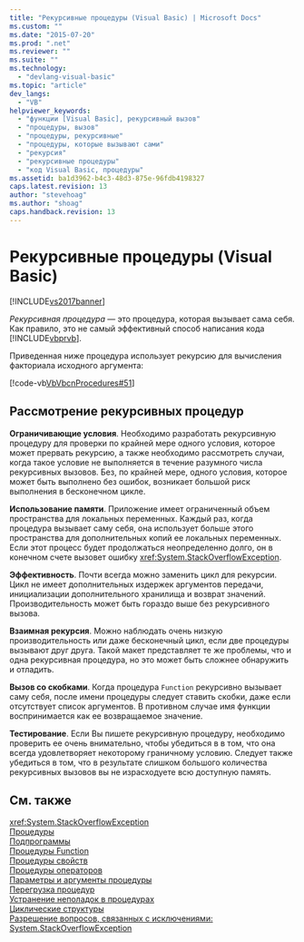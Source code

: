 ```yaml
---
title: "Рекурсивные процедуры (Visual Basic) | Microsoft Docs"
ms.custom: ""
ms.date: "2015-07-20"
ms.prod: ".net"
ms.reviewer: ""
ms.suite: ""
ms.technology: 
  - "devlang-visual-basic"
ms.topic: "article"
dev_langs: 
  - "VB"
helpviewer_keywords: 
  - "функции [Visual Basic], рекурсивный вызов"
  - "процедуры, вызов"
  - "процедуры, рекурсивные"
  - "процедуры, которые вызывают сами"
  - "рекурсия"
  - "рекурсивные процедуры"
  - "код Visual Basic, процедуры"
ms.assetid: ba1d3962-b4c3-48d3-875e-96fdb4198327
caps.latest.revision: 13
author: "stevehoag"
ms.author: "shoag"
caps.handback.revision: 13
---
```

# Рекурсивные процедуры (Visual Basic)
[!INCLUDE[vs2017banner](../../../../visual-basic/includes/vs2017banner.md)]

*Рекурсивная процедура* — это процедура, которая вызывает сама себя.  Как правило, это не самый эффективный способ написания кода [!INCLUDE[vbprvb](../../../../csharp/programming-guide/concepts/linq/includes/vbprvb-md.md)].  
  
 Приведенная ниже процедура использует рекурсию для вычисления факториала исходного аргумента:  
  
 [!code-vb[VbVbcnProcedures#51](../../../../visual-basic/programming-guide/language-features/procedures/codesnippet/visualbasic/recursive-procedures_1.vb)]  
  
## Рассмотрение рекурсивных процедур  
 **Ограничивающие условия**.  Необходимо разработать рекурсивную процедуру для проверки по крайней мере одного условия, которое может прервать рекурсию, а также необходимо рассмотреть случаи, когда такое условие не выполняется в течение разумного числа рекурсивных вызовов.  Без, по крайней мере, одного условия, которое может быть выполнено без ошибок, возникает большой риск выполнения в бесконечном цикле.  
  
 **Использование памяти**.  Приложение имеет ограниченный объем пространства для локальных переменных.  Каждый раз, когда процедура вызывает саму себя, она использует больше этого пространства для дополнительных копий ее локальных переменных.  Если этот процесс будет продолжаться неопределенно долго, он в конечном счете вызовет ошибку <xref:System.StackOverflowException>.  
  
 **Эффективность**.  Почти всегда можно заменить цикл для рекурсии.  Цикл не имеет дополнительных издержек аргументов передачи, инициализации дополнительного хранилища и возврат значений.  Производительность может быть гораздо выше без рекурсивного вызова.  
  
 **Взаимная рекурсия**.  Можно наблюдать очень низкую производительность или даже бесконечный цикл, если две процедуры вызывают друг друга.  Такой макет представляет те же проблемы, что и одна рекурсивная процедура, но это может быть сложнее обнаружить и отладить.  
  
 **Вызов со скобками**.  Когда процедура `Function` рекурсивно вызывает саму себя, после имени процедуры следует ставить скобки, даже если отсутствует список аргументов.  В противном случае имя функции воспринимается как ее возвращаемое значение.  
  
 **Тестирование**.  Если Вы пишете рекурсивную процедуру, необходимо проверить ее очень внимательно, чтобы убедиться в в том, что она всегда удовлетворяет некоторому граничному условию.  Следует также убедиться в том, что в результате слишком большого количества рекурсивных вызовов вы не израсходуете всю доступную память.  
  
## См. также  
 <xref:System.StackOverflowException>   
 [Процедуры](../../../../visual-basic/programming-guide/language-features/procedures/index.md)   
 [Подпрограммы](../../../../visual-basic/programming-guide/language-features/procedures/sub-procedures.md)   
 [Процедуры Function](../../../../visual-basic/programming-guide/language-features/procedures/function-procedures.md)   
 [Процедуры свойств](../../../../visual-basic/programming-guide/language-features/procedures/property-procedures.md)   
 [Процедуры операторов](../../../../visual-basic/programming-guide/language-features/procedures/operator-procedures.md)   
 [Параметры и аргументы процедуры](../../../../visual-basic/programming-guide/language-features/procedures/procedure-parameters-and-arguments.md)   
 [Перегрузка процедур](../../../../visual-basic/programming-guide/language-features/procedures/procedure-overloading.md)   
 [Устранение неполадок в процедурах](../../../../visual-basic/programming-guide/language-features/procedures/troubleshooting-procedures.md)   
 [Циклические структуры](../../../../visual-basic/programming-guide/language-features/control-flow/loop-structures.md)   
 [Разрешение вопросов, связанных с исключениями: System.StackOverflowException](../Topic/Troubleshooting%20Exceptions:%20System.StackOverflowException.md)